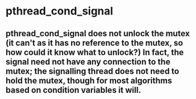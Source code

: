 # pthread_cond_signal 
## pthread_cond_signal does not unlock the mutex (it can't as it has no reference to the mutex, so how could it know what to unlock?) In fact, the signal need not have any connection to the mutex; the signalling thread does not need to hold the mutex, though for most algorithms based on condition variables it will.
